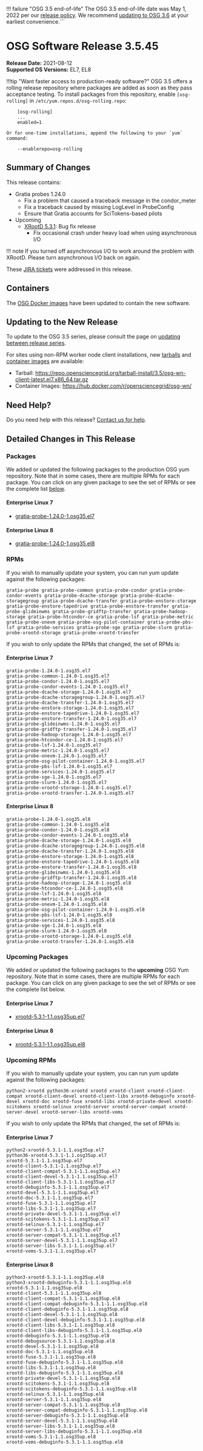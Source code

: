 !!! failure "OSG 3.5 end-of-life"
    The OSG 3.5 end-of-life date was May 1, 2022 per our
    [release policy](https://opensciencegrid.org/technology/policy/release-series/).
    We recommend
    [updating to OSG 3.6](https://opensciencegrid.org/docs/release/updating-to-osg-36/)
    at your earliest convenience.```

OSG Software Release 3.5.45
===========================

**Release Date:** 2021-08-12  
**Supported OS Versions:** EL7, EL8

!!!tip "Want faster access to production-ready software?"
    OSG 3.5 offers a rolling release repository where packages are added as soon as they pass acceptance testing.
    To install packages from this repository, enable `[osg-rolling]` in `/etc/yum.repos.d/osg-rolling.repo`:

        [osg-rolling]
        ...
        enabled=1

    Or for one-time installations, append the following to your `yum` command:

        --enablerepo=osg-rolling

Summary of Changes
------------------

This release contains:

-   Gratia probes 1.24.0
    -   Fix a problem that caused a traceback message in the condor\_meter
    -   Fix a traceback caused by missing LogLevel in ProbeConfig
    -   Ensure that Gratia accounts for SciTokens-based pilots
-   Upcoming
    -   [XRootD 5.3.1](https://github.com/xrootd/xrootd/blob/v5.3.1/docs/ReleaseNotes.txt): Bug fix release
        -   Fix occasional crash under heavy load when using asynchronous I/O

!!! note
    If you turned off asynchronous I/O to work around the problem with XRootD. Please turn asynchronous I/O back on again.

These
[JIRA tickets](https://opensciencegrid.atlassian.net/issues/?jql=project%20%3D%20SOFTWARE%20AND%20fixVersion%20in%20(3.5.45%2C3.5.45-upcoming)%20ORDER%20BY%20priority%20DESC%2C%20key%20DESC)
were addressed in this release.

Containers
----------

The [OSG Docker images](https://hub.docker.com/u/opensciencegrid/) have been updated to contain the new software.

Updating to the New Release
---------------------------

To update to the OSG 3.5 series, please consult the page on
[updating between release series](../updating-to-osg-35.md).

For sites using non-RPM worker node client installations, new [tarballs](../../worker-node/install-wn-tarball.md) and
[container images](../../worker-node/using-wn-containers.md) are available:

- Tarball: <https://repo.opensciencegrid.org/tarball-install/3.5/osg-wn-client-latest.el7.x86_64.tar.gz>
- Container Images: <https://hub.docker.com/r/opensciencegrid/osg-wn/>

Need Help?
----------

Do you need help with this release? [Contact us for help](../../common/help.md).

Detailed Changes in This Release
--------------------------------

### Packages

We added or updated the following packages to the production OSG yum repository.
Note that in some cases, there are multiple RPMs for each package.
You can click on any given package to see the set of RPMs or see the complete list [below](#rpms).

#### Enterprise Linux 7

-   [gratia-probe-1.24.0-1.osg35.el7](https://koji.chtc.wisc.edu/koji/search?match=glob&type=build&terms=gratia-probe-1.24.0-1.osg35.el7)

#### Enterprise Linux 8

-   [gratia-probe-1.24.0-1.osg35.el8](https://koji.chtc.wisc.edu/koji/search?match=glob&type=build&terms=gratia-probe-1.24.0-1.osg35.el8)

### RPMs

If you wish to manually update your system, you can run yum update against the following packages:

    gratia-probe gratia-probe-common gratia-probe-condor gratia-probe-condor-events gratia-probe-dcache-storage gratia-probe-dcache-storagegroup gratia-probe-dcache-transfer gratia-probe-enstore-storage gratia-probe-enstore-tapedrive gratia-probe-enstore-transfer gratia-probe-glideinwms gratia-probe-gridftp-transfer gratia-probe-hadoop-storage gratia-probe-htcondor-ce gratia-probe-lsf gratia-probe-metric gratia-probe-onevm gratia-probe-osg-pilot-container gratia-probe-pbs-lsf gratia-probe-services gratia-probe-sge gratia-probe-slurm gratia-probe-xrootd-storage gratia-probe-xrootd-transfer 

If you wish to only update the RPMs that changed, the set of RPMs is:

#### Enterprise Linux 7

``` file
gratia-probe-1.24.0-1.osg35.el7
gratia-probe-common-1.24.0-1.osg35.el7
gratia-probe-condor-1.24.0-1.osg35.el7
gratia-probe-condor-events-1.24.0-1.osg35.el7
gratia-probe-dcache-storage-1.24.0-1.osg35.el7
gratia-probe-dcache-storagegroup-1.24.0-1.osg35.el7
gratia-probe-dcache-transfer-1.24.0-1.osg35.el7
gratia-probe-enstore-storage-1.24.0-1.osg35.el7
gratia-probe-enstore-tapedrive-1.24.0-1.osg35.el7
gratia-probe-enstore-transfer-1.24.0-1.osg35.el7
gratia-probe-glideinwms-1.24.0-1.osg35.el7
gratia-probe-gridftp-transfer-1.24.0-1.osg35.el7
gratia-probe-hadoop-storage-1.24.0-1.osg35.el7
gratia-probe-htcondor-ce-1.24.0-1.osg35.el7
gratia-probe-lsf-1.24.0-1.osg35.el7
gratia-probe-metric-1.24.0-1.osg35.el7
gratia-probe-onevm-1.24.0-1.osg35.el7
gratia-probe-osg-pilot-container-1.24.0-1.osg35.el7
gratia-probe-pbs-lsf-1.24.0-1.osg35.el7
gratia-probe-services-1.24.0-1.osg35.el7
gratia-probe-sge-1.24.0-1.osg35.el7
gratia-probe-slurm-1.24.0-1.osg35.el7
gratia-probe-xrootd-storage-1.24.0-1.osg35.el7
gratia-probe-xrootd-transfer-1.24.0-1.osg35.el7
```

#### Enterprise Linux 8

``` file
gratia-probe-1.24.0-1.osg35.el8
gratia-probe-common-1.24.0-1.osg35.el8
gratia-probe-condor-1.24.0-1.osg35.el8
gratia-probe-condor-events-1.24.0-1.osg35.el8
gratia-probe-dcache-storage-1.24.0-1.osg35.el8
gratia-probe-dcache-storagegroup-1.24.0-1.osg35.el8
gratia-probe-dcache-transfer-1.24.0-1.osg35.el8
gratia-probe-enstore-storage-1.24.0-1.osg35.el8
gratia-probe-enstore-tapedrive-1.24.0-1.osg35.el8
gratia-probe-enstore-transfer-1.24.0-1.osg35.el8
gratia-probe-glideinwms-1.24.0-1.osg35.el8
gratia-probe-gridftp-transfer-1.24.0-1.osg35.el8
gratia-probe-hadoop-storage-1.24.0-1.osg35.el8
gratia-probe-htcondor-ce-1.24.0-1.osg35.el8
gratia-probe-lsf-1.24.0-1.osg35.el8
gratia-probe-metric-1.24.0-1.osg35.el8
gratia-probe-onevm-1.24.0-1.osg35.el8
gratia-probe-osg-pilot-container-1.24.0-1.osg35.el8
gratia-probe-pbs-lsf-1.24.0-1.osg35.el8
gratia-probe-services-1.24.0-1.osg35.el8
gratia-probe-sge-1.24.0-1.osg35.el8
gratia-probe-slurm-1.24.0-1.osg35.el8
gratia-probe-xrootd-storage-1.24.0-1.osg35.el8
gratia-probe-xrootd-transfer-1.24.0-1.osg35.el8
```

### Upcoming Packages

We added or updated the following packages to the **upcoming** OSG Yum repository.
Note that in some cases, there are multiple RPMs for each package.
You can click on any given package to see the set of RPMs or see the complete list below.

#### Enterprise Linux 7

-   [xrootd-5.3.1-1.1.osg35up.el7](https://koji.chtc.wisc.edu/koji/search?match=glob&type=build&terms=xrootd-5.3.1-1.1.osg35up.el7)

#### Enterprise Linux 8

-   [xrootd-5.3.1-1.1.osg35up.el8](https://koji.chtc.wisc.edu/koji/search?match=glob&type=build&terms=xrootd-5.3.1-1.1.osg35up.el8)

### Upcoming RPMs

If you wish to manually update your system, you can run yum update against the following packages:

    python2-xrootd python36-xrootd xrootd xrootd-client xrootd-client-compat xrootd-client-devel xrootd-client-libs xrootd-debuginfo xrootd-devel xrootd-doc xrootd-fuse xrootd-libs xrootd-private-devel xrootd-scitokens xrootd-selinux xrootd-server xrootd-server-compat xrootd-server-devel xrootd-server-libs xrootd-voms 

If you wish to only update the RPMs that changed, the set of RPMs is:

#### Enterprise Linux 7

``` file
python2-xrootd-5.3.1-1.1.osg35up.el7
python36-xrootd-5.3.1-1.1.osg35up.el7
xrootd-5.3.1-1.1.osg35up.el7
xrootd-client-5.3.1-1.1.osg35up.el7
xrootd-client-compat-5.3.1-1.1.osg35up.el7
xrootd-client-devel-5.3.1-1.1.osg35up.el7
xrootd-client-libs-5.3.1-1.1.osg35up.el7
xrootd-debuginfo-5.3.1-1.1.osg35up.el7
xrootd-devel-5.3.1-1.1.osg35up.el7
xrootd-doc-5.3.1-1.1.osg35up.el7
xrootd-fuse-5.3.1-1.1.osg35up.el7
xrootd-libs-5.3.1-1.1.osg35up.el7
xrootd-private-devel-5.3.1-1.1.osg35up.el7
xrootd-scitokens-5.3.1-1.1.osg35up.el7
xrootd-selinux-5.3.1-1.1.osg35up.el7
xrootd-server-5.3.1-1.1.osg35up.el7
xrootd-server-compat-5.3.1-1.1.osg35up.el7
xrootd-server-devel-5.3.1-1.1.osg35up.el7
xrootd-server-libs-5.3.1-1.1.osg35up.el7
xrootd-voms-5.3.1-1.1.osg35up.el7
```

#### Enterprise Linux 8

``` file
python3-xrootd-5.3.1-1.1.osg35up.el8
python3-xrootd-debuginfo-5.3.1-1.1.osg35up.el8
xrootd-5.3.1-1.1.osg35up.el8
xrootd-client-5.3.1-1.1.osg35up.el8
xrootd-client-compat-5.3.1-1.1.osg35up.el8
xrootd-client-compat-debuginfo-5.3.1-1.1.osg35up.el8
xrootd-client-debuginfo-5.3.1-1.1.osg35up.el8
xrootd-client-devel-5.3.1-1.1.osg35up.el8
xrootd-client-devel-debuginfo-5.3.1-1.1.osg35up.el8
xrootd-client-libs-5.3.1-1.1.osg35up.el8
xrootd-client-libs-debuginfo-5.3.1-1.1.osg35up.el8
xrootd-debuginfo-5.3.1-1.1.osg35up.el8
xrootd-debugsource-5.3.1-1.1.osg35up.el8
xrootd-devel-5.3.1-1.1.osg35up.el8
xrootd-doc-5.3.1-1.1.osg35up.el8
xrootd-fuse-5.3.1-1.1.osg35up.el8
xrootd-fuse-debuginfo-5.3.1-1.1.osg35up.el8
xrootd-libs-5.3.1-1.1.osg35up.el8
xrootd-libs-debuginfo-5.3.1-1.1.osg35up.el8
xrootd-private-devel-5.3.1-1.1.osg35up.el8
xrootd-scitokens-5.3.1-1.1.osg35up.el8
xrootd-scitokens-debuginfo-5.3.1-1.1.osg35up.el8
xrootd-selinux-5.3.1-1.1.osg35up.el8
xrootd-server-5.3.1-1.1.osg35up.el8
xrootd-server-compat-5.3.1-1.1.osg35up.el8
xrootd-server-compat-debuginfo-5.3.1-1.1.osg35up.el8
xrootd-server-debuginfo-5.3.1-1.1.osg35up.el8
xrootd-server-devel-5.3.1-1.1.osg35up.el8
xrootd-server-libs-5.3.1-1.1.osg35up.el8
xrootd-server-libs-debuginfo-5.3.1-1.1.osg35up.el8
xrootd-voms-5.3.1-1.1.osg35up.el8
xrootd-voms-debuginfo-5.3.1-1.1.osg35up.el8
```
